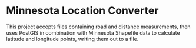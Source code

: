# Minnesota Location Converter 

This project accepts files containing road and distance measurements, then uses PostGIS in combination with Minnesota Shapefile data to calculate latitude and longitude points, writing them out to a file.
